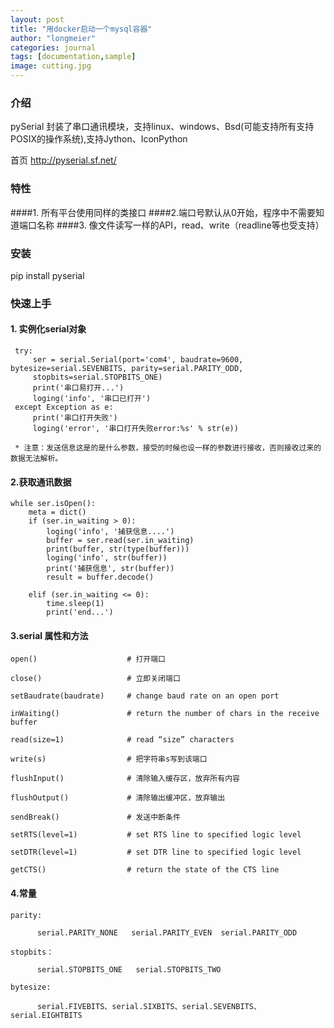 ```yaml
---
layout: post
title: "用docker启动一个mysql容器"
author: "longmeier"
categories: journal
tags: [documentation,sample]
image: cutting.jpg
---
```


### 介绍
pySerial
封装了串口通讯模块，支持linux、windows、Bsd(可能支持所有支持POSIX的操作系统),支持Jython、IconPython

首页 http://pyserial.sf.net/
### 特性
####1. 所有平台使用同样的类接口
####2.端口号默认从0开始，程序中不需要知道端口名称
####3. 像文件读写一样的API，read、write（readline等也受支持）

### 安装
 pip install pyserial
 
### 快速上手

#### 1. 实例化serial对象
 ```   
  try:
      ser = serial.Serial(port='com4', baudrate=9600, bytesize=serial.SEVENBITS, parity=serial.PARITY_ODD,
      stopbits=serial.STOPBITS_ONE)
      print('串口易打开...')
      loging('info', '串口已打开')
  except Exception as e:
      print('串口打开失败')
      loging('error', '串口打开失败error:%s' % str(e))
        
  * 注意：发送信息这是的是什么参数，接受的时候也设一样的参数进行接收，否则接收过来的数据无法解析。
 ```
#### 2.获取通讯数据
  ```
  while ser.isOpen():
      meta = dict()
      if (ser.in_waiting > 0):
          loging('info', '捕获信息....')
          buffer = ser.read(ser.in_waiting)
          print(buffer, str(type(buffer)))
          loging('info', str(buffer))
          print('捕获信息', str(buffer))
          result = buffer.decode()

      elif (ser.in_waiting <= 0):
          time.sleep(1)
          print('end...')
   ```
#### 3.serial 属性和方法
  ```
  open()                    # 打开端口

  close()                   # 立即关闭端口

  setBaudrate(baudrate)     # change baud rate on an open port

  inWaiting()               # return the number of chars in the receive buffer

  read(size=1)              # read “size” characters

  write(s)                  # 把字符串s写到该端口

  flushInput()              # 清除输入缓存区，放弃所有内容

  flushOutput()             # 清除输出缓冲区，放弃输出

  sendBreak()               # 发送中断条件

  setRTS(level=1)           # set RTS line to specified logic level

  setDTR(level=1)           # set DTR line to specified logic level

  getCTS()                  # return the state of the CTS line
  ```
#### 4.常量
  ```
  parity:

        serial.PARITY_NONE   serial.PARITY_EVEN  serial.PARITY_ODD

  stopbits：

        serial.STOPBITS_ONE   serial.STOPBITS_TWO

  bytesize:

        serial.FIVEBITS、serial.SIXBITS、serial.SEVENBITS、serial.EIGHTBITS
  ```